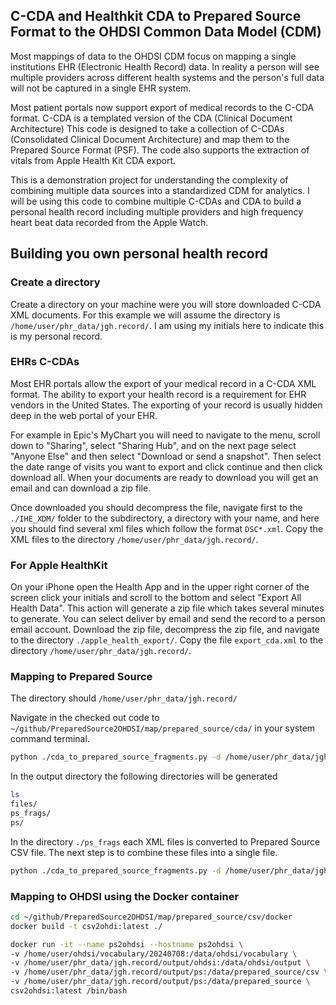 ## C-CDA and Healthkit CDA to Prepared Source Format to the OHDSI Common Data Model (CDM)

Most mappings of data to the OHDSI CDM focus on mapping a single institutions 
EHR (Electronic Health Record) data. In reality a person will see multiple providers across 
different health systems and the person's full data will not be captured in a single EHR system.

Most patient portals now support export of medical records to the C-CDA format. 
C-CDA is a templated version of the CDA (Clinical Document Architecture)
This code is designed to take a collection of C-CDAs (Consolidated Clinical 
Document Architecture) and map them to the Prepared Source Format (PSF). The code
also supports the extraction of vitals from Apple Health Kit CDA export.

This is a demonstration project for understanding the complexity of combining multiple 
data sources into a standardized CDM for analytics. I will be using this code to combine 
multiple C-CDAs and CDA to build a personal health record including multiple providers 
and high frequency heart beat data recorded from the Apple Watch.

## Building you own personal health record

### Create a directory

Create a directory on your machine were you will store downloaded C-CDA XML
documents. For this example we will assume the directory is 
`/home/user/phr_data/jgh.record/`. I am using my initials here to indicate this 
is my personal record.

### EHRs C-CDAs

Most EHR portals allow the export of your medical record in a C-CDA XML format. 
The ability to export your health record is a requirement for EHR vendors in the
United States. The exporting of your record is usually hidden deep in the web
portal of your EHR. 

For example in Epic's MyChart you will need to navigate to the menu, scroll down
to "Sharing", select "Sharing Hub", and on the next page select "Anyone Else" and then
select "Download or send a snapshot". Then select the date range of visits you want
to export and click continue and then click download all. When your documents are ready 
to download you will get an email and can download a zip file.

Once downloaded you should decompress the file, navigate first to the 
`./IHE_XDM/` folder to the subdirectory, a directory with your name, and here you
should find several xml files which follow the format `DSC*.xml`. Copy the XML files
to the directory `/home/user/phr_data/jgh.record/`.

### For Apple HealthKit

On your iPhone open the Health App and in the upper right corner 
of the screen click your initials and scroll to the bottom and select 
"Export All Health Data". This action will generate a zip file which takes 
several minutes to generate. You can select deliver by email and send the record 
to  a person email account. Download the zip file, decompress the zip file, and
navigate to the directory `./apple_health_export/`. Copy the file `export_cda.xml`
to the directory `/home/user/phr_data/jgh.record/`.

### Mapping to Prepared Source

The directory should `/home/user/phr_data/jgh.record/` 

Navigate in the checked out code to  `~/github/PreparedSource2OHDSI/map/prepared_source/cda/`
in your system command terminal.

```bash
python ./cda_to_prepared_source_fragments.py -d /home/user/phr_data/jgh.record/
```

In the output directory the following directories will be generated

```bash
ls
files/
ps_frags/
ps/
```
In the directory `./ps_frags` each XML files is converted to Prepared Source CSV file. The next step is to
combine these files into a single file.

```bash
python ./cda_to_prepared_source_fragments.py -d /home/user/phr_data/jgh.record/
```

### Mapping to OHDSI using the Docker container

```bash
cd ~/github/PreparedSource2OHDSI/map/prepared_source/csv/docker
docker build -t csv2ohdi:latest ./
```

```bash
docker run -it --name ps2ohdsi --hostname ps2ohdsi \
-v /home/user/ohdsi/vocabulary/20240708:/data/ohdsi/vocabulary \
-v /home/user/phr_data/jgh.record/output/ohdsi:/data/ohdsi/output \
-v /home/user/phr_data/jgh.record/output/ps:/data/prepared_source/csv \
-v /home/user/phr_data/jgh.record/output/ps:/data/prepared_source \
csv2ohdsi:latest /bin/bash 
```